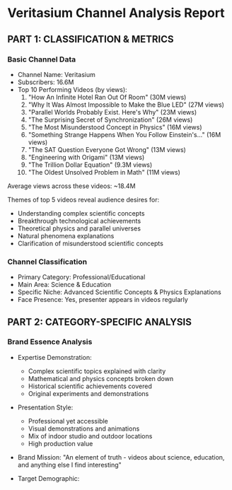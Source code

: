 # Veritasium Channel Analysis Report

## PART 1: CLASSIFICATION & METRICS

### Basic Channel Data
- Channel Name: Veritasium
- Subscribers: 16.6M
- Top 10 Performing Videos (by views):
  1. "How An Infinite Hotel Ran Out Of Room" (30M views)
  2. "Why It Was Almost Impossible to Make the Blue LED" (27M views)
  3. "Parallel Worlds Probably Exist. Here's Why" (23M views)
  4. "The Surprising Secret of Synchronization" (26M views)
  5. "The Most Misunderstood Concept in Physics" (16M views)
  6. "Something Strange Happens When You Follow Einstein's..." (16M views)
  7. "The SAT Question Everyone Got Wrong" (13M views)
  8. "Engineering with Origami" (13M views)
  9. "The Trillion Dollar Equation" (9.3M views)
  10. "The Oldest Unsolved Problem in Math" (11M views)

Average views across these videos: ~18.4M

Themes of top 5 videos reveal audience desires for:
- Understanding complex scientific concepts
- Breakthrough technological achievements
- Theoretical physics and parallel universes
- Natural phenomena explanations
- Clarification of misunderstood scientific concepts

### Channel Classification
- Primary Category: Professional/Educational
- Main Area: Science & Education
- Specific Niche: Advanced Scientific Concepts & Physics Explanations
- Face Presence: Yes, presenter appears in videos regularly

## PART 2: CATEGORY-SPECIFIC ANALYSIS

### Brand Essence Analysis
- Expertise Demonstration:
  - Complex scientific topics explained with clarity
  - Mathematical and physics concepts broken down
  - Historical scientific achievements covered
  - Original experiments and demonstrations

- Presentation Style:
  - Professional yet accessible
  - Visual demonstrations and animations
  - Mix of indoor studio and outdoor locations
  - High production value

- Brand Mission:
  "An element of truth - videos about science, education, and anything else I find interesting"

- Target Demographic: